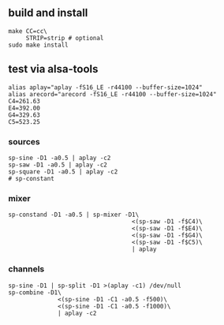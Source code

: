 build and install
-----------------

```shell
make CC=cc\
     STRIP=strip # optional
sudo make install
```

test via alsa-tools
-----------------

```shell
alias aplay="aplay -fS16_LE -r44100 --buffer-size=1024"
alias arecord="arecord -fS16_LE -r44100 --buffer-size=1024"
C4=261.63
E4=392.00
G4=329.63
C5=523.25
```

### sources
```shell
sp-sine -D1 -a0.5 | aplay -c2
sp-saw -D1 -a0.5 | aplay -c2
sp-square -D1 -a0.5 | aplay -c2
# sp-constant
```

### mixer
```shell
sp-constand -D1 -a0.5 | sp-mixer -D1\
                                   <(sp-saw -D1 -f$C4)\
                                   <(sp-saw -D1 -f$E4)\
                                   <(sp-saw -D1 -f$G4)\
                                   <(sp-saw -D1 -f$C5)\
                                   | aplay
```

### channels
```shell
sp-sine -D1 | sp-split -D1 >(aplay -c1) /dev/null
sp-combine -D1\
              <(sp-sine -D1 -C1 -a0.5 -f500)\
              <(sp-sine -D1 -C1 -a0.5 -f1000)\
              | aplay -c2
```
